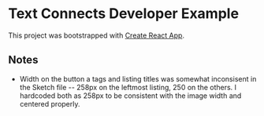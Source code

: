 # Text Connects Developer Example

This project was bootstrapped with [Create React App](https://github.com/facebook/create-react-app).

## Notes

- Width on the button a tags and listing titles was somewhat inconsisent in the Sketch file -- 258px on the leftmost listing, 250 on the others. I hardcoded both as 258px to be consistent with the image width and centered properly.
